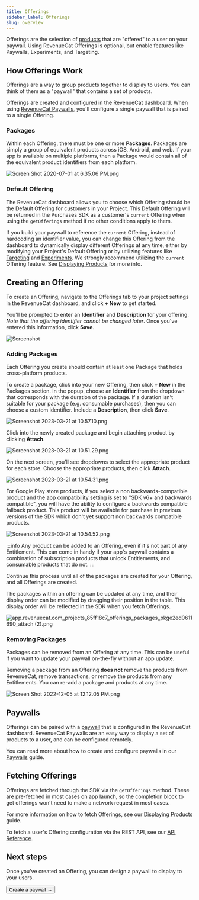 ```yaml
---
title: Offerings
sidebar_label: Offerings
slug: overview
---
```


Offerings are the selection of [products](/offerings/products-overview) that are "offered" to a user on your paywall. Using RevenueCat Offerings is optional, but enable features like Paywalls, Experiments, and Targeting.

<YouTubeEmbed videoId="QxHeZiW4KCA" title="RevenueCat Products, Offerings, and Entitlements Explained" />

## How Offerings Work

Offerings are a way to group products together to display to users. You can think of them as a "paywall" that contains a set of products.

Offerings are created and configured in the RevenueCat dashboard. When using [RevenueCat Paywalls](/tools/paywalls), you'll configure a single paywall that is paired to a single Offering.

### Packages

Within each Offering, there must be one or more **Packages**. Packages are simply a group of equivalent products across iOS, Android, and web. If your app is available on multiple platforms, then a Package would contain all of the equivalent product identifiers from each platform.

![](/images/c4f0b08-Screen_Shot_2020-07-01_at_6.35.06_PM_bebc522b7112c8d3fe6a4549256ba588.png "Screen Shot 2020-07-01 at 6.35.06 PM.png")

### Default Offering

The RevenueCat dashboard allows you to choose which Offering should be the Default Offering for customers in your Project. This Default Offering will be returned in the Purchases SDK as a customer's `current` Offering when using the `getOfferings` method if no other conditions apply to them.

If you build your paywall to reference the `current` Offering, instead of hardcoding an identifier value, you can change this Offering from the dashboard to dynamically display different Offerings at any time, either by modifying your Project's Default Offering or by utilizing features like [Targeting](https://www.revenuecat.com/docs/tools/targeting) and [Experiments](https://www.revenuecat.com/docs/tools/targeting). We strongly recommend utilizing the `current` Offering feature. See [Displaying Products](/getting-started/displaying-products) for more info.

## Creating an Offering

To create an Offering, navigate to the Offerings tab to your project settings in the RevenueCat dashboard, and click **+ New** to get started.

You'll be prompted to enter an **Identifier** and **Description** for your offering. _Note that the offering identifier cannot be changed later_. Once you've entered this information, click **Save**.

![Screenshot](/images/7508f4b-Screenshot_2023-12-05_at_10.17.25_PM_4a7403e5b880248ab9c00c129c89edd6.png)

### Adding Packages

Each Offering you create should contain at least one Package that holds cross-platform products.

To create a package, click into your new Offering, then click **+ New** in the Packages section. In the popup, choose an **Identifier** from the dropdown that corresponds with the duration of the package. If a duration isn't suitable for your package (e.g. consumable purchases), then you can choose a custom identifier. Include a **Description**, then click **Save**.

![](/images/f416859-Screenshot_2023-03-21_at_10.57.10_dc01f310276ab6c27a087da90a72a782.png "Screenshot 2023-03-21 at 10.57.10.png")

Click into the newly created package and begin attaching product by clicking **Attach**.

![](/images/0c981f7-Screenshot_2023-03-21_at_10.51.29_6b599e6b850c5fc7ef2631a5adec12e9.png "Screenshot 2023-03-21 at 10.51.29.png")

On the next screen, you'll see dropdowns to select the appropriate product for each store. Choose the appropriate products, then click **Attach**.

![](/images/9bad7ea-Screenshot_2023-03-21_at_10.54.31_7ebbf8f6f7f03c93fc30178ec082fffd.png "Screenshot 2023-03-21 at 10.54.31.png")

For Google Play store products, if you select a non backwards-compatible product and the [app compatibility setting](/getting-started/entitlements/google-subscriptions-and-backwards-compatibility) is set to "SDK v6+ and backwards compatible", you will have the ability to configure a backwards compatible fallback product. This product will be available for purchase in previous versions of the SDK which don't yet support non backwards compatible products.

![](/images/fba3a35-Screenshot_2023-03-21_at_10.54.52_499e0d4c200876ac2fb91f6174911865.png "Screenshot 2023-03-21 at 10.54.52.png")

:::info
Any product can be added to an Offering, even if it's not part of any Entitlement. This can come in handy if your app's paywall contains a combination of subscription products that unlock Entitlements, and consumable products that do not.
:::

Continue this process until all of the packages are created for your Offering, and all Offerings are created.

The packages within an offering can be updated at any time, and their display order can be modified by dragging their position in the table. This display order will be reflected in the SDK when you fetch Offerings.

![](/images/de814f7-app.revenuecat.com_projects_85ff18c7_offerings_packages_pkge2ed0611690_attach_2_a52581f352630063980b5d583618970a.png "app.revenuecat.com_projects_85ff18c7_offerings_packages_pkge2ed0611690_attach (2).png")

### Removing Packages

Packages can be removed from an Offering at any time. This can be useful if you want to update your paywall on-the-fly without an app update.

Removing a package from an Offering **does not** remove the products from RevenueCat, remove transactions, or remove the products from any Entitlements. You can re-add a package and products at any time.

![](/images/dff40c4-Screen_Shot_2022-12-05_at_12.12.05_PM_8a4763f6533fdd43a377809bc374da70.png "Screen Shot 2022-12-05 at 12.12.05 PM.png")

## Paywalls

Offerings can be paired with a [paywall](/tools/paywalls) that is configured in the RevenueCat dashboard. RevenueCat Paywalls are an easy way to display a set of products to a user, and can be configured remotely.

You can read more about how to create and configure paywalls in our [Paywalls](/tools/paywalls) guide.

## Fetching Offerings

Offerings are fetched through the SDK via the `getOfferings` method. These are pre-fetched in most cases on app launch, so the completion block to get offerings won't need to make a network request in most cases.

For more information on how to fetch Offerings, see our [Displaying Products](/getting-started/displaying-products) guide.

To fetch a user's Offering configuration via the REST API, see our [API Reference](/api-v1#tag/offerings/operation/get-offerings).

## Next steps

Once you've created an Offering, you can design a paywall to display to your users.

<Button href="/docs/tools/paywalls">Create a paywall →</Button>
